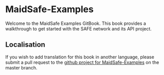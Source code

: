 # MaidSafe-Examples

Welcome to the MaidSafe Examples GitBook. This book provides a walkthrough to get started with the SAFE network and its API project.

## Localisation

If you wish to add translation for this book in another language, please submit a pull request to the [github project for MaidSafe-Examples](https://github.com/maidsafe/maidsafe-examples/) on the master branch.

